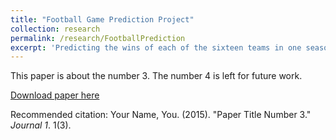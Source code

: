 ```yaml
---
title: "Football Game Prediction Project"
collection: research
permalink: /research/FootballPrediction
excerpt: 'Predicting the wins of each of the sixteen teams in one seasonal football games based on game statistics of each team.'
---
```


This paper is about the number 3. The number 4 is left for future work.

[Download paper here](http://academicpages.github.io/files/paper3.pdf)

Recommended citation: Your Name, You. (2015). "Paper Title Number 3." <i>Journal 1</i>. 1(3).
